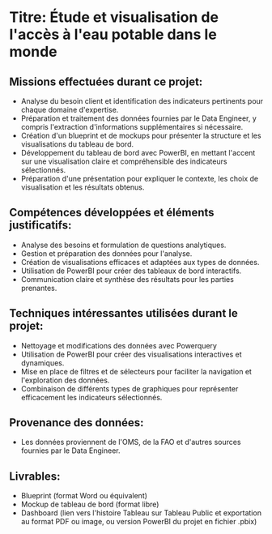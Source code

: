 # Titre: Étude et visualisation de l'accès à l'eau potable dans le monde

## Missions effectuées durant ce projet:

- Analyse du besoin client et identification des indicateurs pertinents pour chaque domaine d'expertise.
- Préparation et traitement des données fournies par le Data Engineer, y compris l'extraction d'informations supplémentaires si nécessaire.
- Création d'un blueprint et de mockups pour présenter la structure et les visualisations du tableau de bord.
- Développement du tableau de bord avec PowerBI, en mettant l'accent sur une visualisation claire et compréhensible des indicateurs sélectionnés.
- Préparation d'une présentation pour expliquer le contexte, les choix de visualisation et les résultats obtenus.

## Compétences développées et éléments justificatifs:

- Analyse des besoins et formulation de questions analytiques.
- Gestion et préparation des données pour l'analyse.
- Création de visualisations efficaces et adaptées aux types de données.
- Utilisation de PowerBI pour créer des tableaux de bord interactifs.
- Communication claire et synthèse des résultats pour les parties prenantes.

## Techniques intéressantes utilisées durant le projet:

- Nettoyage et modifications des données avec Powerquery
- Utilisation de PowerBI pour créer des visualisations interactives et dynamiques.
- Mise en place de filtres et de sélecteurs pour faciliter la navigation et l'exploration des données.
- Combinaison de différents types de graphiques pour représenter efficacement les indicateurs sélectionnés.

## Provenance des données:

- Les données proviennent de l'OMS, de la FAO et d'autres sources fournies par le Data Engineer.

## Livrables:

- Blueprint (format Word ou équivalent)
- Mockup de tableau de bord (format libre)
- Dashboard (lien vers l'histoire Tableau sur Tableau Public et exportation au format PDF ou image, ou version PowerBI du projet en fichier .pbix)
